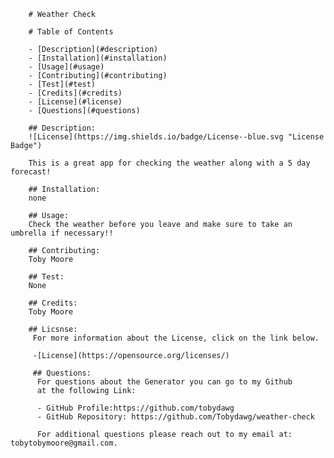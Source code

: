 
        # Weather Check

        # Table of Contents

        - [Description](#description)
        - [Installation](#installation)
        - [Usage](#usage)
        - [Contributing](#contributing)
        - [Test](#test)
        - [Credits](#credits)
        - [License](#license)
        - [Questions](#questions)

        ## Description:
        ![License](https://img.shields.io/badge/License--blue.svg "License Badge")

        This is a great app for checking the weather along with a 5 day forecast!
        
        ## Installation:
        none

        ## Usage:
        Check the weather before you leave and make sure to take an umbrella if necessary!!
        
        ## Contributing:
        Toby Moore
       
        ## Test:
        None
       
        ## Credits:
        Toby Moore
       
        ## Licsnse:
         For more information about the License, click on the link below.

         -[License](https://opensource.org/licenses/)

         ## Questions:
          For questions about the Generator you can go to my Github
          at the following Link:

          - GitHub Profile:https://github.com/tobydawg
          - GitHub Repository: https://github.com/Tobydawg/weather-check

          For additional questions please reach out to my email at: tobytobymoore@gmail.com.
